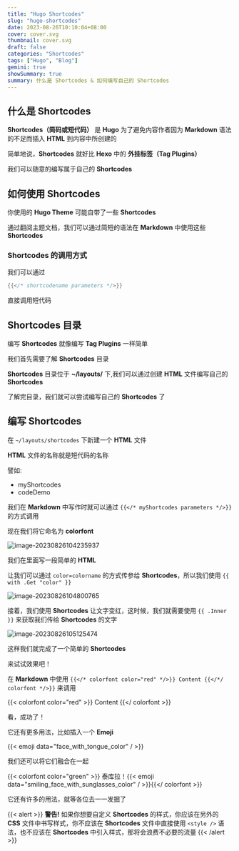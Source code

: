 ```yaml
---
title: "Hugo Shortcodes"
slug: "hugo-shortcodes"
date: 2023-08-26T10:10:04+08:00
cover: cover.svg
thumbnail: cover.svg
draft: false
categories: "Shortcodes"
tags: ["Hugo", "Blog"]
gemini: true
showSummary: true
summary: 什么是 Shortcodes & 如何编写自己的 Shortcodes
---
```


## 什么是 Shortcodes

**Shortcodes（简码或短代码）** 是 **Hugo** 为了避免内容作者因为 **Markdown** 语法的不足而插入 **HTML** 到内容中所创建的

简单地说，**Shortcodes** 就好比 **Hexo** 中的 **外挂标签（Tag Plugins）**

我们可以随意的编写属于自己的 **Shortcodes**

## 如何使用 Shortcodes

你使用的 **Hugo Theme** 可能自带了一些 **Shortcodes**

通过翻阅主题文档，我们可以通过简短的语法在 **Markdown** 中使用这些 **Shortcodes**

### Shortcodes 的调用方式

我们可以通过

```go
{{</* shortcodename parameters */>}}
```



直接调用短代码

## Shortcodes 目录

编写 **Shortcodes** 就像编写 **Tag Plugins** 一样简单

我们首先需要了解 **Shortcodes** 目录

**Shortcodes** 目录位于 **~/layouts/** 下,我们可以通过创建 **HTML** 文件编写自己的 **Shortcodes**

了解完目录，我们就可以尝试编写自己的 **Shortcodes** 了

## 编写 Shortcodes

在  `~/layouts/shortcodes`  下新建一个 **HTML** 文件

**HTML** 文件的名称就是短代码的名称

譬如: 

* myShortcodes
* codeDemo

我们在 **Markdown** 中写作时就可以通过 `{{</* myShortcodes parameters */>}}` 的方式调用

现在我们将它命名为 **colorfont**

![image-20230826104235937](https://dogefs.s3.ladydaily.com/hajeekn/storage/202308261042959.png)

我们在里面写一段简单的 **HTML** 

让我们可以通过 `color=colorname` 的方式传参给 **Shortcodes**，所以我们使用  `{{ with .Get "color" }}`

![image-20230826104800765](https://dogefs.s3.ladydaily.com/hajeekn/storage/202308261048844.png)

接着，我们使用 **Shortcodes** 让文字变红，这时候，我们就需要使用 `{{ .Inner }}` 来获取我们传给 **Shortcodes** 的文字

![image-20230826105125474](https://dogefs.s3.ladydaily.com/hajeekn/storage/202308261051551.png)

这样我们就完成了一个简单的 **Shortcodes**

来试试效果吧！

在 **Markdown** 中使用 `{{</* colorfont color="red" */>}} Content {{</*/ colorfont */>}}` 来调用

{{< colorfont color="red" >}} Content {{</ colorfont >}}

看，成功了！

它还有更多用法，比如插入一个 **Emoji**

{{< emoji data="face_with_tongue_color" / >}}

我们还可以将它们融合在一起

{{< colorfont color="green" >}} 泰库拉！{{< emoji data="smiling_face_with_sunglasses_color" / >}}{{</ colorfont >}}

它还有许多的用法，就等各位去一一发掘了

{{< alert >}}
**警告!** 如果你想要自定义 **Shortcodes** 的样式，你应该在另外的 **CSS** 文件中书写样式，你不应该在 **Shortcodes** 文件中直接使用  `<style />` 语法，也不应该在 **Shortcodes** 中引入样式，那将会浪费不必要的流量
{{< /alert >}}

